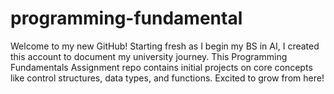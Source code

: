 # programming-fundamental
 Welcome to my new GitHub! Starting fresh as I begin my BS in AI, I created this account to document my university journey. This Programming Fundamentals Assignment repo contains initial projects on core concepts like control structures, data types, and functions. Excited to grow from here!
